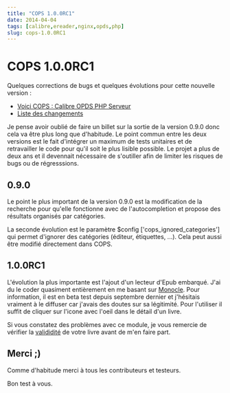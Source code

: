 ```yaml
---
title: "COPS 1.0.0RC1"
date: 2014-04-04
tags: [calibre,ereader,nginx,opds,php]
slug: cops-1.0.0RC1
---
```

# COPS 1.0.0RC1

Quelques corrections de bugs et quelques évolutions pour cette nouvelle version :

* [Voici COPS : Calibre OPDS PHP Serveur](/fr/oss/calibre-opds-php-server)
* [Liste des changements](/fr/oss/calibre-opds-php-server-changelog)

Je pense avoir oublié de faire un billet sur la sortie de la version 0.9.0 donc cela va être plus long que d'habitude. Le point commun entre les deux versions est le fait d'intégrer un maximum de tests unitaires et de retravailler le code pour qu'il soit le plus lisible possible. Le projet a plus de deux ans et il devennait nécessaire de s'outiller afin de limiter les risques de bugs ou de régresssions.

## 0.9.0

Le point le plus important de la version 0.9.0 est la modification de la recherche pour qu'elle fonctionne avec de l'autocompletion et propose des résultats organisés par catégories.

La seconde évolution est le paramètre $config ['cops_ignored_categories'] qui permet d'ignorer des catégories (éditeur, étiquettes, ...). Cela peut aussi être modifié directement dans COPS.

## 1.0.0RC1

L'évolution la plus importante est l'ajout d'un lecteur d'Epub embarqué. J'ai du le coder quasiment entièrement en me basant sur [Monocle](https://github.com/joseph/monocle). Pour information, il est en beta test depuis septembre dernier et j'hésitais vraiment à le diffuser car j'avais des doutes sur sa légitimité. Pour l'utiliser il suffit de cliquer sur l'icone avec l'oeil dans le détail d'un livre.

Si vous constatez des problèmes avec ce module, je vous remercie de vérifier la [valididité](http://validator.idpf.org/) de votre livre avant de m'en faire part.

## Merci ;)

Comme d'habitude merci à tous les contributeurs et testeurs.

Bon test à vous.
